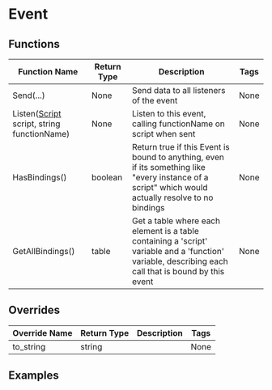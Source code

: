 # Event

## Functions 

| Function Name | Return Type | Description | Tags |
|---------------|-------------|-------------|------|
| Send(...) | None | Send data to all listeners of the event | None |
| Listen([Script](script) script, string functionName) | None | Listen to this event, calling functionName on script when sent | None |   
| HasBindings() | boolean | Return true if this Event is bound to anything, even if its something like "every instance of a script" which would actually resolve to no bindings | None |
| GetAllBindings() | table | Get a table where each element is a table containing a 'script' variable and a 'function' variable, describing each call that is bound by this event | None |

## Overrides

| Override Name | Return Type | Description | Tags |
|---------------|-------------|-------------|------|
| to_string | string |  | None |

## Examples